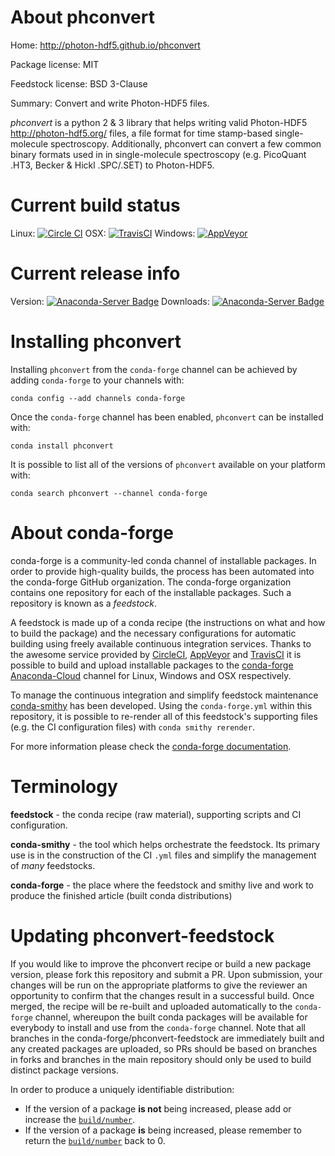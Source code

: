 About phconvert
===============

Home: http://photon-hdf5.github.io/phconvert

Package license: MIT

Feedstock license: BSD 3-Clause

Summary: Convert and write Photon-HDF5 files.

*phconvert* is a python 2 & 3 library that helps writing valid
Photon-HDF5 <http://photon-hdf5.org/>
files, a file format for time stamp-based single-molecule spectroscopy.
Additionally, phconvert can convert a few common binary formats
used in in single-molecule spectroscopy (e.g. PicoQuant .HT3,
Becker & Hickl .SPC/.SET) to Photon-HDF5.


Current build status
====================

Linux: [![Circle CI](https://circleci.com/gh/conda-forge/phconvert-feedstock.svg?style=shield)](https://circleci.com/gh/conda-forge/phconvert-feedstock)
OSX: [![TravisCI](https://travis-ci.org/conda-forge/phconvert-feedstock.svg?branch=master)](https://travis-ci.org/conda-forge/phconvert-feedstock)
Windows: [![AppVeyor](https://ci.appveyor.com/api/projects/status/github/conda-forge/phconvert-feedstock?svg=True)](https://ci.appveyor.com/project/conda-forge/phconvert-feedstock/branch/master)

Current release info
====================
Version: [![Anaconda-Server Badge](https://anaconda.org/conda-forge/phconvert/badges/version.svg)](https://anaconda.org/conda-forge/phconvert)
Downloads: [![Anaconda-Server Badge](https://anaconda.org/conda-forge/phconvert/badges/downloads.svg)](https://anaconda.org/conda-forge/phconvert)

Installing phconvert
====================

Installing `phconvert` from the `conda-forge` channel can be achieved by adding `conda-forge` to your channels with:

```
conda config --add channels conda-forge
```

Once the `conda-forge` channel has been enabled, `phconvert` can be installed with:

```
conda install phconvert
```

It is possible to list all of the versions of `phconvert` available on your platform with:

```
conda search phconvert --channel conda-forge
```


About conda-forge
=================

conda-forge is a community-led conda channel of installable packages.
In order to provide high-quality builds, the process has been automated into the
conda-forge GitHub organization. The conda-forge organization contains one repository
for each of the installable packages. Such a repository is known as a *feedstock*.

A feedstock is made up of a conda recipe (the instructions on what and how to build
the package) and the necessary configurations for automatic building using freely
available continuous integration services. Thanks to the awesome service provided by
[CircleCI](https://circleci.com/), [AppVeyor](http://www.appveyor.com/)
and [TravisCI](https://travis-ci.org/) it is possible to build and upload installable
packages to the [conda-forge](https://anaconda.org/conda-forge)
[Anaconda-Cloud](http://docs.anaconda.org/) channel for Linux, Windows and OSX respectively.

To manage the continuous integration and simplify feedstock maintenance
[conda-smithy](http://github.com/conda-forge/conda-smithy) has been developed.
Using the ``conda-forge.yml`` within this repository, it is possible to re-render all of
this feedstock's supporting files (e.g. the CI configuration files) with ``conda smithy rerender``.

For more information please check the [conda-forge documentation](https://conda-forge.org/docs/).

Terminology
===========

**feedstock** - the conda recipe (raw material), supporting scripts and CI configuration.

**conda-smithy** - the tool which helps orchestrate the feedstock.
                   Its primary use is in the construction of the CI ``.yml`` files
                   and simplify the management of *many* feedstocks.

**conda-forge** - the place where the feedstock and smithy live and work to
                  produce the finished article (built conda distributions)


Updating phconvert-feedstock
============================

If you would like to improve the phconvert recipe or build a new
package version, please fork this repository and submit a PR. Upon submission,
your changes will be run on the appropriate platforms to give the reviewer an
opportunity to confirm that the changes result in a successful build. Once
merged, the recipe will be re-built and uploaded automatically to the
`conda-forge` channel, whereupon the built conda packages will be available for
everybody to install and use from the `conda-forge` channel.
Note that all branches in the conda-forge/phconvert-feedstock are
immediately built and any created packages are uploaded, so PRs should be based
on branches in forks and branches in the main repository should only be used to
build distinct package versions.

In order to produce a uniquely identifiable distribution:
 * If the version of a package **is not** being increased, please add or increase
   the [``build/number``](http://conda.pydata.org/docs/building/meta-yaml.html#build-number-and-string).
 * If the version of a package **is** being increased, please remember to return
   the [``build/number``](http://conda.pydata.org/docs/building/meta-yaml.html#build-number-and-string)
   back to 0.